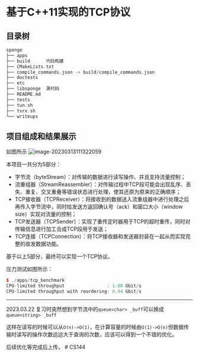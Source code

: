 # 基于C++11实现的TCP协议

## 目录树
```cpp
sponge
├── apps
├── build      代码构建
├── CMakeLists.txt
├── compile_commands.json -> build/compile_commands.json
├── doctests
├── etc
├── libsponge  源代码
├── README.md
├── tests
├── tun.sh
├── txrx.sh
└── writeups
```

## 项目组成和结果展示
如图所示
![image-20230313111322059](https://imgbed001.oss-cn-hangzhou.aliyuncs.com/img/image-20230313111322059.png)

本项目一共分为5部分：
- 字节流（byteStream）：对传输的数据进行读写操作、并且支持流量控制；
- 流重组器（StreamReassembler）：对传输过程中TCP段可能会出现乱序、丢失、重复、交叉重叠等错误状态进行处理，使其还原为原来的正确顺序；
- TCP接收器（TCPReceiver）：将接收到的数据送入流重组器中进行处理之后再传入字节流中，同时给发送方返回确认号（ack）和窗口大小（window size）实现对流量的控制；
- TCP发送器（TCPSender）：实现了重传定时器用于TCP的超时重传，同时对传输信息进行加工合成TCP段用于发送；
- TCP连接（TCPConnection）：将TCP接收器和发送器封装在一起从而实现完整的收发数据功能。

基于以上5部分，最终可以实现一个TCP协议。

压力测试如图所示：
```cpp
$ ./apps/tcp_benchmark 
CPU-limited throughput                : 1.00 Gbit/s
CPU-limited throughput with reordering: 0.94 Gbit/s
```
---
2023.03.22
复习时突然想到字节流中的`queue<char> _buff`可以换成`queue<string> _buff`

这样在读写的时候可以从`O(n)->O(1)`，在计算容量的时候由`O(1)->O(n)`但数据传输时读写的操作次数远远大于查询的次数，应该可以得到一个不错的优化。

后续优化等完成后上传。
#   C S 1 4 4  
 